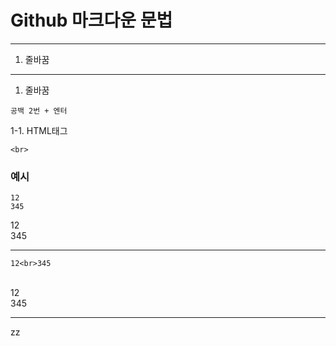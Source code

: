 # Github 마크다운 문법  
---

 1. 줄바꿈


---

1. 줄바꿈
```
공백 2번 + 엔터
```
1-1. HTML태그
```
<br>
```

### 예시

```
12  
345

```

12  
345

---

```
12<br>345

```
<br>
12<br>345

***
zz
